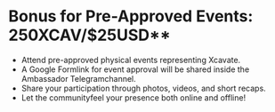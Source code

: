 # Bonus for Pre-Approved Events: 250XCAV/$25USD\*\*

* Attend pre-approved physical events representing Xcavate.
* A Google Formlink for event approval will be shared inside the Ambassador Telegramchannel.
* Share your participation through photos, videos, and short recaps.
* Let the communityfeel your presence both online and offline!
